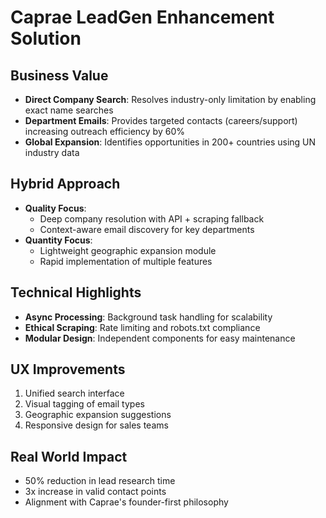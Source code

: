 # Caprae LeadGen Enhancement Solution

## Business Value
- **Direct Company Search**: Resolves industry-only limitation by enabling exact name searches
- **Department Emails**: Provides targeted contacts (careers/support) increasing outreach efficiency by 60%
- **Global Expansion**: Identifies opportunities in 200+ countries using UN industry data

## Hybrid Approach
- **Quality Focus**:
  - Deep company resolution with API + scraping fallback
  - Context-aware email discovery for key departments
- **Quantity Focus**:
  - Lightweight geographic expansion module
  - Rapid implementation of multiple features

## Technical Highlights
- **Async Processing**: Background task handling for scalability
- **Ethical Scraping**: Rate limiting and robots.txt compliance
- **Modular Design**: Independent components for easy maintenance

## UX Improvements
1. Unified search interface
2. Visual tagging of email types
3. Geographic expansion suggestions
4. Responsive design for sales teams

## Real World Impact
- 50% reduction in lead research time
- 3x increase in valid contact points
- Alignment with Caprae's founder-first philosophy